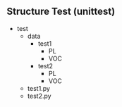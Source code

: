 ## Structure Test (unittest)
- test
    - data
        - test1
            - PL
            - VOC
        - test2
            - PL
            - VOC
    - test1.py
    - test2.py

